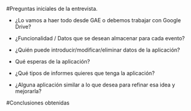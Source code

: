 #Preguntas iniciales de la entrevista.

* ¿Lo vamos a haer todo desde GAE o debemos trabajar con Google Drive?

* ¿Funcionalidad / Datos que se desean almacenar para cada evento?

* ¿Quién puede introducir/modificar/eliminar datos de la aplicación?

* Qué esperas de la aplicación?

* ¿Qué tipos de informes quieres que tenga la aplicación?

* ¿Alguna aplicación similar a lo que desea para refinar esa idea y mejorarla?

#Conclusiones obtenidas
